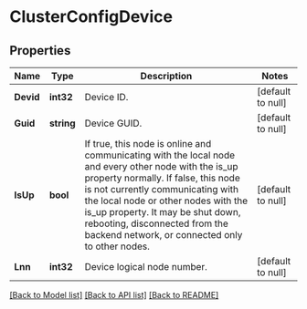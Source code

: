 # ClusterConfigDevice

## Properties
Name | Type | Description | Notes
------------ | ------------- | ------------- | -------------
**Devid** | **int32** | Device ID. | [default to null]
**Guid** | **string** | Device GUID. | [default to null]
**IsUp** | **bool** | If true, this node is online and communicating with the local node and every other node with the is_up property normally.  If false, this node is not currently communicating with the local node or other nodes with the is_up property.  It may be shut down, rebooting, disconnected from the backend network, or connected only to other nodes. | [default to null]
**Lnn** | **int32** | Device logical node number. | [default to null]

[[Back to Model list]](../README.md#documentation-for-models) [[Back to API list]](../README.md#documentation-for-api-endpoints) [[Back to README]](../README.md)


